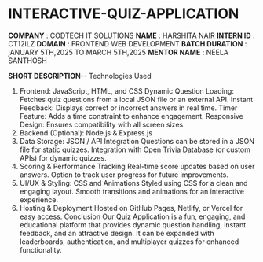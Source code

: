 # INTERACTIVE-QUIZ-APPLICATION


**COMPANY** : CODTECH IT SOLUTIONS
**NAME** : HARSHITA NAIR
**INTERN ID** : CT12ILZ
**DOMAIN** : FRONTEND WEB DEVELOPMENT
**BATCH DURATION** :  jANUARY 5TH,2025 TO MARCH 5TH,2025
**MENTOR NAME** : NEELA SANTHOSH


**SHORT DESCRIPTION--**
Technologies Used
1. Frontend: JavaScript, HTML, and CSS
   Dynamic Question Loading: Fetches quiz questions from a local JSON file or an external API.
   Instant Feedback: Displays correct or incorrect answers in real time.
   Timer Feature: Adds a time constraint to enhance engagement.
   Responsive Design: Ensures compatibility with all screen sizes.
2. Backend (Optional): Node.js & Express.js
3. Data Storage: JSON / API Integration
   Questions can be stored in a JSON file for static quizzes.
   Integration with Open Trivia Database (or custom APIs) for dynamic quizzes.
4. Scoring & Performance Tracking
   Real-time score updates based on user answers.
   Option to track user progress for future improvements.
5. UI/UX & Styling: CSS and Animations
   Styled using CSS for a clean and engaging layout.
   Smooth transitions and animations for an interactive experience.
6. Hosting & Deployment
   Hosted on GitHub Pages, Netlify, or Vercel for easy access.
Conclusion
Our Quiz Application is a fun, engaging, and educational platform that provides dynamic question handling,
instant feedback, and an attractive design. It can be expanded with leaderboards, authentication, and multiplayer quizzes for enhanced functionality.
